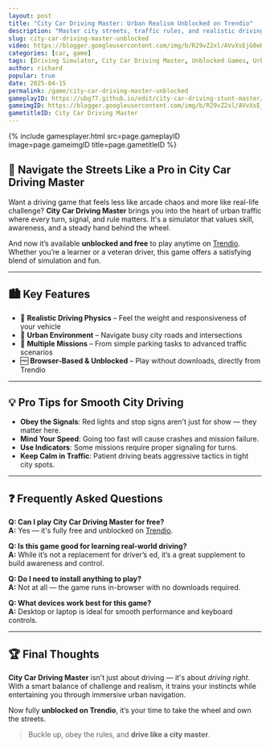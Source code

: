 ```yaml
---
layout: post
title: "City Car Driving Master: Urban Realism Unblocked on Trendio"
description: "Master city streets, traffic rules, and realistic driving physics in City Car Driving Master — now unblocked and free to play on Trendio."
slug: city-car-driving-master-unblocked
video: https://blogger.googleusercontent.com/img/b/R29vZ2xl/AVvXsEjG0eHW7gaWavp-kDgPPZBYtPAEm0RN4vCYo1Ct7XNtVsxqH9gHIWlyo59H7ZozMC-xXcQYSuc7Ap58S4oni2_JoyntvB_gtFICdQfTOjFtWjgtEH1otwLJUElY5Z2l6nKP3h3XLU3fFbJeWFw4toOOkpKIdrOEJCAR9WdY7yoRdVlpqMOg0cyGKPCSEtc/s600/city-car-driving-stunt-master.webp
categories: [car, game]
tags: [Driving Simulator, City Car Driving Master, Unblocked Games, Urban Driving, Free Play]
author: richard
popular: true
date: 2025-04-15
permalink: /game/city-car-driving-master-unblocked
gameplayID: https://ubg77.github.io/edit/city-car-driving-stunt-master/
gameimgID: https://blogger.googleusercontent.com/img/b/R29vZ2xl/AVvXsEjG0eHW7gaWavp-kDgPPZBYtPAEm0RN4vCYo1Ct7XNtVsxqH9gHIWlyo59H7ZozMC-xXcQYSuc7Ap58S4oni2_JoyntvB_gtFICdQfTOjFtWjgtEH1otwLJUElY5Z2l6nKP3h3XLU3fFbJeWFw4toOOkpKIdrOEJCAR9WdY7yoRdVlpqMOg0cyGKPCSEtc/s600/city-car-driving-stunt-master.webp
gametitleID: City Car Driving Master
---
```


{% include gamesplayer.html
  src=page.gameplayID
  image=page.gameimgID
  title=page.gametitleID
%}

## 🚦 Navigate the Streets Like a Pro in City Car Driving Master

Want a driving game that feels less like arcade chaos and more like real-life challenge? **City Car Driving Master** brings you into the heart of urban traffic where every turn, signal, and rule matters. It's a simulator that values skill, awareness, and a steady hand behind the wheel.

And now it’s available **unblocked and free** to play anytime on [Trendio](https://www.trendio.homes/). Whether you’re a learner or a veteran driver, this game offers a satisfying blend of simulation and fun.

---

## 🏙️ Key Features

- 🚗 **Realistic Driving Physics** – Feel the weight and responsiveness of your vehicle
- 🚦 **Urban Environment** – Navigate busy city roads and intersections
- 🔁 **Multiple Missions** – From simple parking tasks to advanced traffic scenarios
- 🆓 **Browser-Based & Unblocked** – Play without downloads, directly from Trendio

---

## 💡 Pro Tips for Smooth City Driving

- **Obey the Signals**: Red lights and stop signs aren't just for show — they matter here.
- **Mind Your Speed**: Going too fast will cause crashes and mission failure.
- **Use Indicators**: Some missions require proper signaling for turns.
- **Keep Calm in Traffic**: Patient driving beats aggressive tactics in tight city spots.

---

## ❓ Frequently Asked Questions

**Q: Can I play City Car Driving Master for free?**  
**A:** Yes — it's fully free and unblocked on [Trendio](https://www.trendio.homes/).

**Q: Is this game good for learning real-world driving?**  
**A:** While it’s not a replacement for driver’s ed, it’s a great supplement to build awareness and control.

**Q: Do I need to install anything to play?**  
**A:** Not at all — the game runs in-browser with no downloads required.

**Q: What devices work best for this game?**  
**A:** Desktop or laptop is ideal for smooth performance and keyboard controls.

---

## 🏆 Final Thoughts

**City Car Driving Master** isn't just about driving — it's about *driving right*. With a smart balance of challenge and realism, it trains your instincts while entertaining you through immersive urban navigation.

Now fully **unblocked on Trendio**, it’s your time to take the wheel and own the streets.

> Buckle up, obey the rules, and **drive like a city master**.
